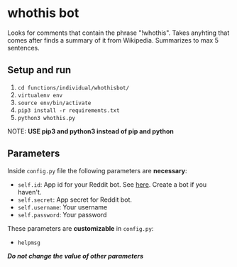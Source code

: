# whothis bot

Looks for comments that contain the phrase "!whothis". Takes anyhting that comes after finds a summary of it from Wikipedia.
Summarizes to max 5 sentences.

## Setup and run

1. `cd functions/individual/whothisbot/`
2. `virtualenv env`
3. `source env/bin/activate`
4. `pip3 install -r requirements.txt`
5. `python3 whothis.py`

NOTE: **USE pip3 and python3 instead of pip and python**

## Parameters

Inside `config.py` file the following parameters are **necessary**:

- `self.id`: App id for your Reddit bot. See [here](https://www.reddit.com/prefs/apps/). Create a bot if you haven't.
- `self.secret`: App secret for Reddit bot.
- `self.username`: Your username
- `self.password`: Your password

These parameters are **customizable** in `config.py`:

- `helpmsg`

***Do not change the value of other parameters***
